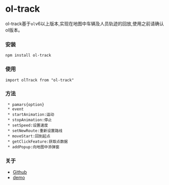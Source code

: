 # ol-track

ol-track基于`ol`v6以上版本,实现在地图中车辆及人员轨迹的回放,使用之前请确认ol版本。

### 安装
```
npm install ol-track
```
### 使用
```
import olTrack from "ol-track"
```
### 方法
```
 * pamars{option}
 * event
 * startAnimation:运动
 * stopAnimation:停止
 * setSpeed:设置速度
 * setNewRoute:重新设置路线
 * moveStart:回到起点
 * getClickFeature:获取点数据
 * addPopup:向地图中添弹窗
```
### 关于
- [Github](https://github.com/webnewshow/ol-track)
- [demo](http://www.ctrippay.com)
